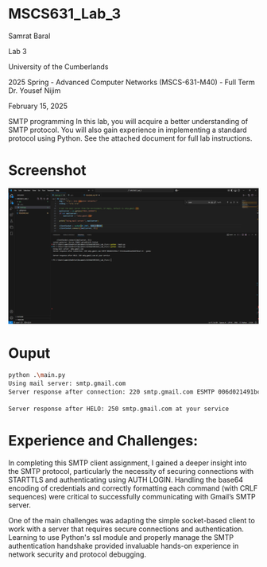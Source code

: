# MSCS631_Lab_3
Samrat Baral

Lab 3

University of the Cumberlands

2025 Spring - Advanced Computer Networks (MSCS-631-M40) - Full Term
Dr. Yousef Nijim

February 15, 2025

SMTP programming In this lab, you will acquire a better understanding of SMTP protocol. You will also gain experience in implementing a standard protocol using Python. See the attached document for full lab instructions.

# Screenshot
![1](/Capture-1.PNG)

# Ouput 
```bash
python .\main.py
Using mail server: smtp.gmail.com
Server response after connection: 220 smtp.gmail.com ESMTP 006d021491bc7-5fcb16aae06sm2666970eaf.15 - gsmtp

Server response after HELO: 250 smtp.gmail.com at your service

```

# Experience and Challenges:

In completing this SMTP client assignment, I gained a deeper insight into the SMTP protocol,
particularly the necessity of securing connections with STARTTLS and authenticating using AUTH LOGIN.
Handling the base64 encoding of credentials and correctly formatting each command (with CRLF sequences)
were critical to successfully communicating with Gmail’s SMTP server.

One of the main challenges was adapting the simple socket-based client to work with a server that requires
secure connections and authentication. Learning to use Python's ssl module and properly manage the SMTP
authentication handshake provided invaluable hands-on experience in network security and protocol debugging.
